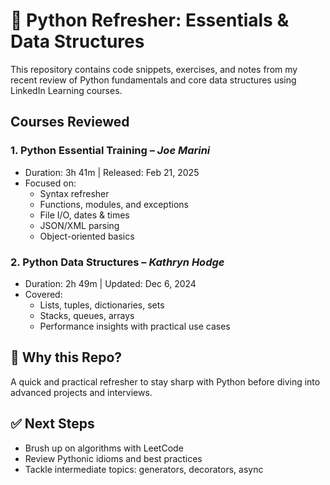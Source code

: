 # 🐍 Python Refresher: Essentials & Data Structures

This repository contains code snippets, exercises, and notes from my recent review of Python fundamentals and core data structures using LinkedIn Learning courses.

## Courses Reviewed

### 1. Python Essential Training – _Joe Marini_

- Duration: 3h 41m | Released: Feb 21, 2025
- Focused on:
  - Syntax refresher
  - Functions, modules, and exceptions
  - File I/O, dates & times
  - JSON/XML parsing
  - Object-oriented basics

### 2. Python Data Structures – _Kathryn Hodge_

- Duration: 2h 49m | Updated: Dec 6, 2024
- Covered:
  - Lists, tuples, dictionaries, sets
  - Stacks, queues, arrays
  - Performance insights with practical use cases

## 🧠 Why this Repo?

A quick and practical refresher to stay sharp with Python before diving into advanced projects and interviews.

## ✅ Next Steps

- Brush up on algorithms with LeetCode
- Review Pythonic idioms and best practices
- Tackle intermediate topics: generators, decorators, async
